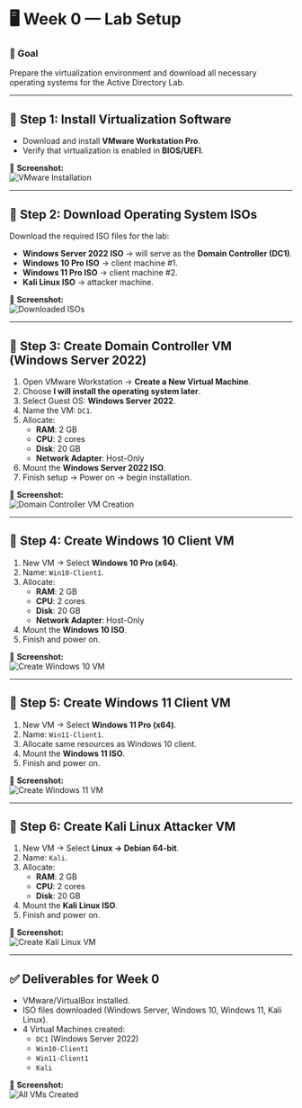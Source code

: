 # 🖥️ Week 0 — Lab Setup  

### 🎯 Goal  
Prepare the virtualization environment and download all necessary operating systems for the Active Directory Lab.  

---

## 🔹 Step 1: Install Virtualization Software  
- Download and install **VMware Workstation Pro**.  
- Verify that virtualization is enabled in **BIOS/UEFI**.  

📸 **Screenshot:**  
![VMware Installation](https://i.imgur.com/zfQGpbK.png)


---

## 🔹 Step 2: Download Operating System ISOs  
Download the required ISO files for the lab:  
- **Windows Server 2022 ISO** → will serve as the **Domain Controller (DC1)**.  
- **Windows 10 Pro ISO** → client machine #1.  
- **Windows 11 Pro ISO** → client machine #2.  
- **Kali Linux ISO** → attacker machine.  

📸 **Screenshot:**  
![Downloaded ISOs](https://i.imgur.com/M3zrqjU.png)

---

## 🔹 Step 3: Create Domain Controller VM (Windows Server 2022)  
1. Open VMware Workstation → **Create a New Virtual Machine**.  
2. Choose **I will install the operating system later**.  
3. Select Guest OS: **Windows Server 2022**.  
4. Name the VM: `DC1`.  
5. Allocate:  
   - **RAM**: 2 GB  
   - **CPU**: 2 cores  
   - **Disk**: 20 GB  
   - **Network Adapter**: Host-Only  
6. Mount the **Windows Server 2022 ISO**.  
7. Finish setup → Power on → begin installation.  

📸 **Screenshot:**  
![Domain Controller VM Creation](https://i.imgur.com/yZKIOyq.png)


---

## 🔹 Step 4: Create Windows 10 Client VM  
1. New VM → Select **Windows 10 Pro (x64)**.  
2. Name: `Win10-Client1`.  
3. Allocate:  
   - **RAM**: 2 GB  
   - **CPU**: 2 cores  
   - **Disk**: 20 GB  
   - **Network Adapter**: Host-Only  
4. Mount the **Windows 10 ISO**.  
5. Finish and power on.  

📸 **Screenshot:**  
![Create Windows 10 VM](https://i.imgur.com/Bf1xJl8.png)


---

## 🔹 Step 5: Create Windows 11 Client VM  
1. New VM → Select **Windows 11 Pro (x64)**.  
2. Name: `Win11-Client1`.  
3. Allocate same resources as Windows 10 client.  
4. Mount the **Windows 11 ISO**.  
5. Finish and power on.  

📸 **Screenshot:**  
![Create Windows 11 VM](IMGUR_LINK_HERE)

---

## 🔹 Step 6: Create Kali Linux Attacker VM  
1. New VM → Select **Linux → Debian 64-bit**.  
2. Name: `Kali`.  
3. Allocate:  
   - **RAM**: 2 GB  
   - **CPU**: 2 cores  
   - **Disk**: 20 GB  
4. Mount the **Kali Linux ISO**.  
5. Finish and power on.  

📸 **Screenshot:**  
![Create Kali Linux VM](IMGUR_LINK_HERE)

---

## ✅ Deliverables for Week 0  
- VMware/VirtualBox installed.  
- ISO files downloaded (Windows Server, Windows 10, Windows 11, Kali Linux).  
- 4 Virtual Machines created:  
  - `DC1` (Windows Server 2022)  
  - `Win10-Client1`  
  - `Win11-Client1`  
  - `Kali`  

📸 **Screenshot:**  
![All VMs Created](IMGUR_LINK_HERE)

